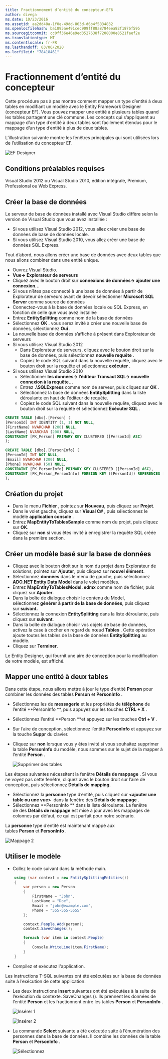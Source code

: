 ```yaml
---
title: Fractionnement d’entité du concepteur-EF6
author: divega
ms.date: 10/23/2016
ms.assetid: aa2dd48a-1f0e-49dd-863d-d6b4f5834832
ms.openlocfilehash: ba1895ae491cec909ff88a8784eea82f1876f595
ms.sourcegitcommit: cc0ff36e46e9ed3527638f7208000e8521faef2e
ms.translationtype: MT
ms.contentlocale: fr-FR
ms.lasthandoff: 03/06/2020
ms.locfileid: "78418461"
---
```

# <a name="designer-entity-splitting"></a>Fractionnement d’entité du concepteur
Cette procédure pas à pas montre comment mapper un type d’entité à deux tables en modifiant un modèle avec le Entity Framework Designer (concepteur EF). Vous pouvez mapper une entité à plusieurs tables quand les tables partagent une clé commune. Les concepts qui s’appliquent au mappage d’un type d’entité à deux tables sont facilement étendus pour le mappage d’un type d’entité à plus de deux tables.

L’illustration suivante montre les fenêtres principales qui sont utilisées lors de l’utilisation du concepteur EF.

![EF Designer](~/ef6/media/efdesigner.png)

## <a name="prerequisites"></a>Conditions préalables requises

Visual Studio 2012 ou Visual Studio 2010, édition intégrale, Premium, Professional ou Web Express.

## <a name="create-the-database"></a>Créer la base de données

Le serveur de base de données installé avec Visual Studio diffère selon la version de Visual Studio que vous avez installée :

-   Si vous utilisez Visual Studio 2012, vous allez créer une base de données de base de données locale.
-   Si vous utilisez Visual Studio 2010, vous allez créer une base de données SQL Express.

Tout d’abord, nous allons créer une base de données avec deux tables que nous allons combiner dans une entité unique.

-   Ouvrez Visual Studio.
-   **Vue-&gt; Explorateur de serveurs**
-   Cliquez avec le bouton droit sur **connexions de données-&gt; ajouter une connexion...**
-   Si vous n’êtes pas connecté à une base de données à partir de Explorateur de serveurs avant de devoir sélectionner **Microsoft SQL Server** comme source de données
-   Connectez-vous à la base de données locale ou SQL Express, en fonction de celle que vous avez installée
-   Entrez **EntitySplitting** comme nom de la base de données
-   Sélectionnez **OK** . vous serez invité à créer une nouvelle base de données, sélectionnez **Oui** .
-   La nouvelle base de données s’affiche à présent dans Explorateur de serveurs
-   Si vous utilisez Visual Studio 2012
    -   Dans Explorateur de serveurs, cliquez avec le bouton droit sur la base de données, puis sélectionnez **nouvelle requête** .
    -   Copiez le code SQL suivant dans la nouvelle requête, cliquez avec le bouton droit sur la requête et sélectionnez **exécuter** .
-   Si vous utilisez Visual Studio 2010
    -   Sélectionner **les données-&gt; l’éditeur Transact SQL-&gt; nouvelle connexion à la requête...**
    -   Entrez **.\\SQLExpress** comme nom de serveur, puis cliquez sur **OK** .
    -   Sélectionnez la base de données **EntitySplitting** dans la liste déroulante en haut de l’éditeur de requête.
    -   Copiez le code SQL suivant dans la nouvelle requête, cliquez avec le bouton droit sur la requête et sélectionnez **Exécuter SQL** .

``` SQL
CREATE TABLE [dbo].[Person] (
[PersonId] INT IDENTITY (1, 1) NOT NULL,
[FirstName] NVARCHAR (200) NULL,
[LastName] NVARCHAR (200) NULL,
CONSTRAINT [PK_Person] PRIMARY KEY CLUSTERED ([PersonId] ASC)
);

CREATE TABLE [dbo].[PersonInfo] (
[PersonId] INT NOT NULL,
[Email] NVARCHAR (200) NULL,
[Phone] NVARCHAR (50) NULL,
CONSTRAINT [PK_PersonInfo] PRIMARY KEY CLUSTERED ([PersonId] ASC),
CONSTRAINT [FK_Person_PersonInfo] FOREIGN KEY ([PersonId]) REFERENCES [dbo].[Person] ([PersonId]) ON DELETE CASCADE
);
```

## <a name="create-the-project"></a>Création du projet

-   Dans le menu **Fichier** , pointez sur **Nouveau**, puis cliquez sur **Projet**.
-   Dans le volet gauche, cliquez sur **Visual C\#** , puis sélectionnez le modèle **application console** .
-   Entrez **MapEntityToTablesSample** comme nom du projet, puis cliquez sur **OK**.
-   Cliquez sur **non** si vous êtes invité à enregistrer la requête SQL créée dans la première section.

## <a name="create-a-model-based-on-the-database"></a>Créer un modèle basé sur la base de données

-   Cliquez avec le bouton droit sur le nom du projet dans Explorateur de solutions, pointez sur **Ajouter**, puis cliquez sur **nouvel élément**.
-   Sélectionnez **données** dans le menu de gauche, puis sélectionnez **ADO.NET Entity Data Model** dans le volet modèles.
-   Entrez **MapEntityToTablesModel. edmx** comme nom de fichier, puis cliquez sur **Ajouter**.
-   Dans la boîte de dialogue choisir le contenu du Model, sélectionnez **générer à partir de la base de données**, puis cliquez sur **suivant.**
-   Sélectionnez la connexion **EntitySplitting** dans la liste déroulante, puis cliquez sur **suivant**.
-   Dans la boîte de dialogue choisir vos objets de base de données, activez la case à cocher en regard du nœud **Tables** .
    Cette opération ajoute toutes les tables de la base de données **EntitySplitting** au modèle.
-   Cliquez sur **Terminer**.

Le Entity Designer, qui fournit une aire de conception pour la modification de votre modèle, est affiché.

## <a name="map-an-entity-to-two-tables"></a>Mapper une entité à deux tables

Dans cette étape, nous allons mettre à jour le type d’entité **Person** pour combiner les données des tables **Person** et **PersonInfo** .

-   Sélectionnez les de **messagerie** et les propriétés de **téléphone** de l’entité **PersonInfo **, puis appuyez sur les touches **CTRL + X** .
-   Sélectionnez l’entité **Person **et appuyez sur les touches **Ctrl + V** .
-   Sur l’aire de conception, sélectionnez l’entité **PersonInfo** et appuyez sur la touche **Suppr** du clavier.
-   Cliquez sur **non** lorsque vous y êtes invité si vous souhaitez supprimer la table **PersonInfo** du modèle, nous sommes sur le sujet de la mapper à l’entité **Person** .

    ![Supprimer des tables](~/ef6/media/deletetables.png)

Les étapes suivantes nécessitent la fenêtre **Détails de mappage** . Si vous ne voyez pas cette fenêtre, cliquez avec le bouton droit sur l’aire de conception, puis sélectionnez **Détails de mapping**.

-   Sélectionnez la **personne** type d’entité, puis cliquez sur **&lt;ajouter une table ou une vue&gt;**  dans la fenêtre des **Détails de mappage** .
-   Sélectionnez **PersonInfo ** dans la liste déroulante.
    La fenêtre de des **Détails de mappage** est mise à jour avec les mappages de colonnes par défaut, ce qui est parfait pour notre scénario.

La **personne** type d’entité est maintenant mappé aux tables **Person** et **PersonInfo** .

![Mappage 2](~/ef6/media/mapping2.png)

## <a name="use-the-model"></a>Utiliser le modèle

-   Collez le code suivant dans la méthode main.

``` csharp
    using (var context = new EntitySplittingEntities())
    {
        var person = new Person
        {
            FirstName = "John",
            LastName = "Doe",
            Email = "john@example.com",
            Phone = "555-555-5555"
        };

        context.People.Add(person);
        context.SaveChanges();

        foreach (var item in context.People)
        {
            Console.WriteLine(item.FirstName);
        }
    }
```

-   Compilez et exécutez l'application.

Les instructions T-SQL suivantes ont été exécutées sur la base de données suite à l’exécution de cette application. 

-   Les deux instructions **Insert** suivantes ont été exécutées à la suite de l’exécution du contexte. SaveChanges (). Ils prennent les données de l’entité **Person** et les fractionnent entre les tables **Person** et **PersonInfo** .

    ![Insérer 1](~/ef6/media/insert1.png)

    ![Insérer 2](~/ef6/media/insert2.png)
-   La commande **Select** suivante a été exécutée suite à l’énumération des personnes dans la base de données. Il combine les données de la table **Person** et **PersonInfo** .

    ![Sélectionnez](~/ef6/media/select.png)
